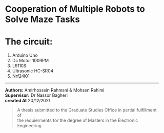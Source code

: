 # Cooperation of Multiple Robots to Solve Maze Tasks
# The circuit:
1. Arduino Uno
2. Dc Motor 100RPM
3. L9110S
4. Ultrasonic HC-SR04
5. Nrf24l01
---
**Authors:** Amirhossein Rahmani & Mohsen Rahimi<br>
**Supervisor:** Dr Nassor Bagheri<br>
**created At** 20/12/2021<br>
> A thesis submitted to the Graduate Studies Office in partial fulfillment of  
> the requierments for the degree of Masters in the Electronic Engineering 


